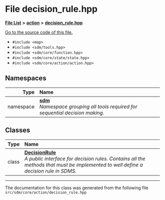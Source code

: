 
# File decision\_rule.hpp

<link rel="stylesheet" href="https://cdnjs.cloudflare.com/ajax/libs/KaTeX/0.5.1/katex.min.css">
<link rel="stylesheet" href="https://cdn.jsdelivr.net/github-markdown-css/2.2.1/github-markdown.css"/>



[**File List**](files.md) **>** [**action**](dir_da22f131ef310b227029eb4cfbb3e75b.md) **>** [**decision\_rule.hpp**](decision__rule_8hpp.md)

[Go to the source code of this file.](decision__rule_8hpp_source.md)



* `#include <map>`
* `#include <sdm/tools.hpp>`
* `#include <sdm/core/function.hpp>`
* `#include <sdm/core/state/state.hpp>`
* `#include <sdm/core/action/action.hpp>`









## Namespaces

| Type | Name |
| ---: | :--- |
| namespace | [**sdm**](namespacesdm.md) <br>_Namespace grouping all tools required for sequential decision making._  |

## Classes

| Type | Name |
| ---: | :--- |
| class | [**DecisionRule**](classsdm_1_1DecisionRule.md) <br>_A public interface for decision rules. Contains all the methods that must be implemented to well define a decision rule in SDMS._  |














------------------------------
The documentation for this class was generated from the following file `src/sdm/core/action/decision_rule.hpp`